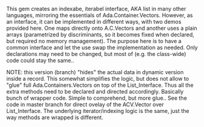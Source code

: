 This gem creates an indexabe, iterabel interface, AKA list in many other languages, 
mirroring the essentials of Ada.Container.Vectors.
However, as an interface, it can be implemented in different ways, with two demos 
provided here. One maps directly onto A.C.Vectors and another uses a plain arrays 
(parametrized by discriminants, so it becomes fixed when declared, but required no memory 
management). The purpose here is to have a common interface and let the use swap the 
implementation as needed. Only declarations may need to be changed, but most of 
(e.g. the class-wide) code could stay the same..

NOTE: this version (branch) "hides" the actual data in dynamic version inside a record. 
This somewhat simplifies the logic, but does not allow to "glue" full Ada.Containers.Vectors 
on top of the List_Interface. Thus all the extra methods need to be declared and directed accordingly.
Basically bunch of wrapper code. Simple to comprehend, but more glue..
See the code in master branch for direct ovelay of the ACV.Vector over List_Interface.
The underlying iterator/indexing logic is the same, just the way methods are wrapped is different.
